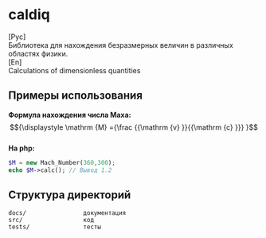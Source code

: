# caldiq

[Рус] <br>
Библиотека для нахождения безразмерных величин в различных областях физики. <br>
[En] <br>
Calculations of dimensionless quantities <br>

## Примеры использования

**Формула нахождения числа Маха:**
$${\displaystyle \mathrm {M} ={\frac {{\mathrm {v} }}{{\mathrm {c} }}} }$$
<br>
**На php:**
```php
$M = new Mach_Number(360,300);
echo $M->calc(); // Вывод 1.2
```

## Структура директорий

```
docs/                документация
src/                 код
tests/               тесты
```
